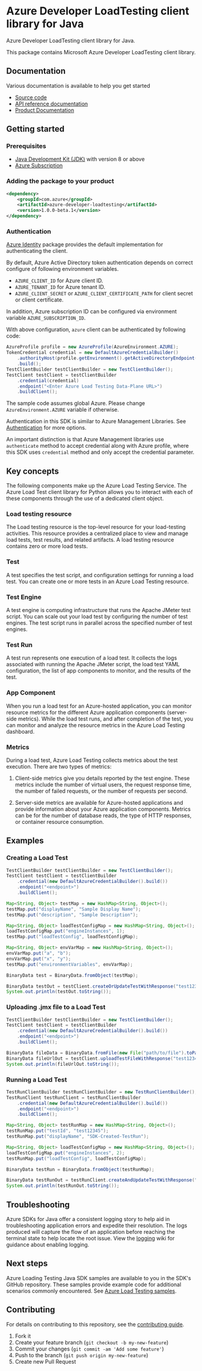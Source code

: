 # Azure Developer LoadTesting client library for Java

Azure Developer LoadTesting client library for Java.

This package contains Microsoft Azure Developer LoadTesting client library.

## Documentation

Various documentation is available to help you get started

- [Source code][source_code]
- [API reference documentation][api_reference_doc]
- [Product Documentation][product_documentation]

## Getting started

### Prerequisites

- [Java Development Kit (JDK)][jdk] with version 8 or above
- [Azure Subscription][azure_subscription]

### Adding the package to your product

[//]: # ({x-version-update-start;com.azure:azure-developer-loadtesting;current})
```xml
<dependency>
    <groupId>com.azure</groupId>
    <artifactId>azure-developer-loadtesting</artifactId>
    <version>1.0.0-beta.1</version>
</dependency>
```
[//]: # ({x-version-update-end})

### Authentication

[Azure Identity][azure_identity] package provides the default implementation for authenticating the client.

By default, Azure Active Directory token authentication depends on correct configure of following environment variables.

- `AZURE_CLIENT_ID` for Azure client ID.
- `AZURE_TENANT_ID` for Azure tenant ID.
- `AZURE_CLIENT_SECRET` or `AZURE_CLIENT_CERTIFICATE_PATH` for client secret or client certificate.

In addition, Azure subscription ID can be configured via environment variable `AZURE_SUBSCRIPTION_ID`.

With above configuration, `azure` client can be authenticated by following code:

```java
AzureProfile profile = new AzureProfile(AzureEnvironment.AZURE);
TokenCredential credential = new DefaultAzureCredentialBuilder()
    .authorityHost(profile.getEnvironment().getActiveDirectoryEndpoint())
    .build();
TestClientBuilder testClientBuilder = new TestClientBuilder();
TestClient testClient = testClientBuilder
    .credential(credential)
    .endpoint("<Enter Azure Load Testing Data-Plane URL>")
    .buildClient();
```

The sample code assumes global Azure. Please change `AzureEnvironment.AZURE` variable if otherwise.

Authentication in this SDK is similar to Azure Management Libraries. See [Authentication][authenticate] for more options.

An important distinction is that Azure Management libraries use `authenticate` method to accept credential along with Azure profile, where this SDK uses `credential` method and only accept the credential parameter.

## Key concepts

The following components make up the Azure Load Testing Service. The Azure Load Test client library for Python allows you to interact with each of these components through the use of a dedicated client object.

### Load testing resource

The Load testing resource is the top-level resource for your load-testing activities. This resource provides a centralized place to view and manage load tests, test results, and related artifacts. A load testing resource contains zero or more load tests.

### Test

A test specifies the test script, and configuration settings for running a load test. You can create one or more tests in an Azure Load Testing resource.

### Test Engine

A test engine is computing infrastructure that runs the Apache JMeter test script. You can scale out your load test by configuring the number of test engines. The test script runs in parallel across the specified number of test engines.

### Test Run

A test run represents one execution of a load test. It collects the logs associated with running the Apache JMeter script, the load test YAML configuration, the list of app components to monitor, and the results of the test.

### App Component

When you run a load test for an Azure-hosted application, you can monitor resource metrics for the different Azure application components (server-side metrics). While the load test runs, and after completion of the test, you can monitor and analyze the resource metrics in the Azure Load Testing dashboard.

### Metrics

During a load test, Azure Load Testing collects metrics about the test execution. There are two types of metrics:

1. Client-side metrics give you details reported by the test engine. These metrics include the number of virtual users, the request response time, the number of failed requests, or the number of requests per second.

2. Server-side metrics are available for Azure-hosted applications and provide information about your Azure application components. Metrics can be for the number of database reads, the type of HTTP responses, or container resource consumption.

## Examples

### Creating a Load Test

```java java-readme-sample-createTest
TestClientBuilder testClientBuilder = new TestClientBuilder();
TestClient testClient = testClientBuilder
    .credential(new DefaultAzureCredentialBuilder().build())
    .endpoint("<endpoint>")
    .buildClient();

Map<String, Object> testMap = new HashMap<String, Object>();
testMap.put("displayName", "Sample Display Name");
testMap.put("description", "Sample Description");

Map<String, Object> loadTestConfigMap = new HashMap<String, Object>();
loadTestConfigMap.put("engineInstances", 1);
testMap.put("loadTestConfig", loadTestConfigMap);

Map<String, Object> envVarMap = new HashMap<String, Object>();
envVarMap.put("a", "b");
envVarMap.put("x", "y");
testMap.put("environmentVariables", envVarMap);

BinaryData test = BinaryData.fromObject(testMap);

BinaryData testOut = testClient.createOrUpdateTestWithResponse("test12345", test, null).getValue();
System.out.println(testOut.toString());
```

### Uploading .jmx file to a Load Test

```java java-readme-sample-uploadTestFile
TestClientBuilder testClientBuilder = new TestClientBuilder();
TestClient testClient = testClientBuilder
    .credential(new DefaultAzureCredentialBuilder().build())
    .endpoint("<endpoint>")
    .buildClient();

BinaryData fileData = BinaryData.fromFile(new File("path/to/file").toPath());
BinaryData fileUrlOut = testClient.uploadTestFileWithResponse("test12345", "file12345", "sample-file.jmx", fileData, null).getValue();
System.out.println(fileUrlOut.toString());
```

### Running a Load Test

```java java-readme-sample-runTest
TestRunClientBuilder testRunClientBuilder = new TestRunClientBuilder();
TestRunClient testRunClient = testRunClientBuilder
    .credential(new DefaultAzureCredentialBuilder().build())
    .endpoint("<endpoint>")
    .buildClient();

Map<String, Object> testRunMap = new HashMap<String, Object>();
testRunMap.put("testId", "test12345");
testRunMap.put("displayName", "SDK-Created-TestRun");

Map<String, Object> loadTestConfigMap = new HashMap<String, Object>();
loadTestConfigMap.put("engineInstances", 2);
testRunMap.put("loadTestConfig", loadTestConfigMap);

BinaryData testRun = BinaryData.fromObject(testRunMap);

BinaryData testRunOut = testRunClient.createAndUpdateTestWithResponse("testrun12345", testRun, null).getValue();
System.out.println(testRunOut.toString());
```

## Troubleshooting

Azure SDKs for Java offer a consistent logging story to help aid in troubleshooting application errors and expedite
their resolution. The logs produced will capture the flow of an application before reaching the terminal state to help
locate the root issue. View the [logging][logging] wiki for guidance about enabling logging.

## Next steps

Azure Loading Testing Java SDK samples are available to you in the SDK's GitHub repository. These samples provide example code for additional scenarios commonly encountered.
See [Azure Load Testing samples][sample_code].

## Contributing

For details on contributing to this repository, see the [contributing guide](https://github.com/Azure/azure-sdk-for-java/blob/main/CONTRIBUTING.md).

1. Fork it
1. Create your feature branch (`git checkout -b my-new-feature`)
1. Commit your changes (`git commit -am 'Add some feature'`)
1. Push to the branch (`git push origin my-new-feature`)
1. Create new Pull Request

<!-- LINKS -->
[source_code]: https://github.com/Azure/azure-sdk-for-java/blob/main/sdk/loadtesting/azure-developer-loadtesting/src
[sample_code]: https://github.com/Azure/azure-sdk-for-java/blob/main/sdk/loadtesting/azure-developer-loadtesting/src/samples
[api_reference_doc]: https://docs.microsoft.com/rest/api/loadtesting/
[product_documentation]: https://azure.microsoft.com/services/load-testing/
[jdk]: https://docs.microsoft.com/java/azure/jdk/
[azure_subscription]: https://azure.microsoft.com/free/
[azure_identity]: https://github.com/Azure/azure-sdk-for-java/blob/main/sdk/identity/azure-identity
[authenticate]: https://github.com/Azure/azure-sdk-for-java/blob/main/sdk/resourcemanager/docs/AUTH.md
[logging]: https://github.com/Azure/azure-sdk-for-java/wiki/Logging-in-Azure-SDK
